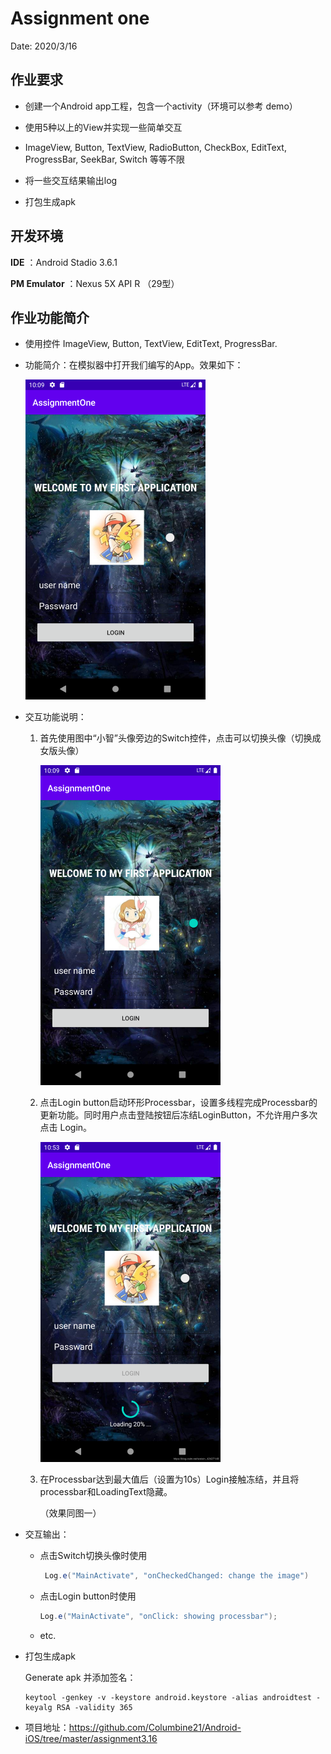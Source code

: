 # Assignment one 

Date: 2020/3/16

## 作业要求

-   创建一个Android app工程，包含一个activity（环境可以参考 demo）

-   使用5种以上的View并实现一些简单交互

-   ImageView, Button, TextView, RadioButton, CheckBox, EditText, ProgressBar, SeekBar, Switch 等等不限

-   将一些交互结果输出log

-   打包生成apk

## 开发环境 

**IDE** ：Android Stadio 3.6.1

**PM Emulator** ：Nexus 5X API R （29型） 

## 作业功能简介

-   使用控件 ImageView, Button, TextView, EditText, ProgressBar.

-   功能简介：在模拟器中打开我们编写的App。效果如下：

    <img src="./image/3_16_figure1.png" style="zoom:50%;" />

-   交互功能说明：

    1.  首先使用图中“小智”头像旁边的Switch控件，点击可以切换头像（切换成女版头像）

        <img src="./image/3_16_figure2.png" style="zoom:50%;" />

    2.  点击Login button启动环形Processbar，设置多线程完成Processbar的更新功能。同时用户点击登陆按钮后冻结LoginButton，不允许用户多次点击 Login。

        <img src="./image/3_16_figure3.png" style="zoom:50%;" />

    3.  在Processbar达到最大值后（设置为10s）Login接触冻结，并且将processbar和LoadingText隐藏。

        （效果同图一）

-   交互输出：

    -   点击Switch切换头像时使用

        ```java
         Log.e("MainActivate", "onCheckedChanged: change the image")
        ```

    -   点击Login button时使用

        ```java
        Log.e("MainActivate", "onClick: showing processbar");
        ```

    -   etc.

-   打包生成apk

    Generate apk 并添加签名：

    ```shell
    keytool -genkey -v -keystore android.keystore -alias androidtest -keyalg RSA -validity 365
    ```

-   项目地址：https://github.com/Columbine21/Android-iOS/tree/master/assignment3.16

 
